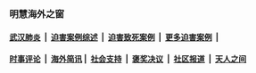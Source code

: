 
### 明慧海外之窗

####  [武汉肺炎](indexes/365.md?t=05220601) &nbsp;|&nbsp;  [迫害案例综述](indexes/328.md?t=05220601) &nbsp;|&nbsp; [迫害致死案例](indexes/277.md?t=05220601)  &nbsp;|&nbsp; [更多迫害案例](indexes/81.md?t=05220601)  &nbsp;|&nbsp; 
####  [时事评论](indexes/19.md?t=05220601) &nbsp;|&nbsp; [海外简讯](indexes/245.md?t=05220601)&nbsp;|&nbsp;  [社会支持](indexes/140.md?t=05220601) &nbsp;|&nbsp; [褒奖决议](indexes/282.md?t=05220601) &nbsp;|&nbsp; [社区报道](indexes/91.md?t=05220601)  &nbsp;|&nbsp; [天人之间](indexes/78.md?t=05220601) 

